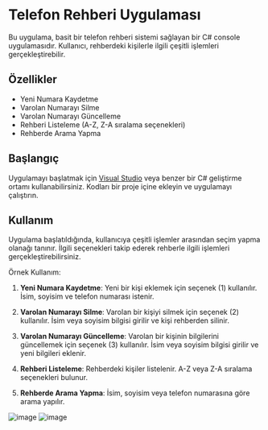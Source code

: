 # Telefon Rehberi Uygulaması

Bu uygulama, basit bir telefon rehberi sistemi sağlayan bir C# console uygulamasıdır. Kullanıcı, rehberdeki kişilerle ilgili çeşitli işlemleri gerçekleştirebilir.

## Özellikler

- Yeni Numara Kaydetme
- Varolan Numarayı Silme
- Varolan Numarayı Güncelleme
- Rehberi Listeleme (A-Z, Z-A sıralama seçenekleri)
- Rehberde Arama Yapma

## Başlangıç

Uygulamayı başlatmak için [Visual Studio](https://visualstudio.microsoft.com/) veya benzer bir C# geliştirme ortamı kullanabilirsiniz. Kodları bir proje içine ekleyin ve uygulamayı çalıştırın.

## Kullanım

Uygulama başlatıldığında, kullanıcıya çeşitli işlemler arasından seçim yapma olanağı tanınır. İlgili seçenekleri takip ederek rehberle ilgili işlemleri gerçekleştirebilirsiniz.

Örnek Kullanım:

1. **Yeni Numara Kaydetme**: Yeni bir kişi eklemek için seçenek (1) kullanılır. İsim, soyisim ve telefon numarası istenir.

2. **Varolan Numarayı Silme**: Varolan bir kişiyi silmek için seçenek (2) kullanılır. İsim veya soyisim bilgisi girilir ve kişi rehberden silinir.

3. **Varolan Numarayı Güncelleme**: Varolan bir kişinin bilgilerini güncellemek için seçenek (3) kullanılır. İsim veya soyisim bilgisi girilir ve yeni bilgileri eklenir.

4. **Rehberi Listeleme**: Rehberdeki kişiler listelenir. A-Z veya Z-A sıralama seçenekleri bulunur.

5. **Rehberde Arama Yapma**: İsim, soyisim veya telefon numarasına göre arama yapılır.

![image](https://github.com/MutlucanKarinca/Fimple-dotnet-homeworks/assets/42838012/2fb4738a-a9cf-4d04-abe5-75a4b6fe43d1)
![image](https://github.com/MutlucanKarinca/Fimple-dotnet-homeworks/assets/42838012/80262b15-6d2f-4f7b-898d-10fa2597fd62)
